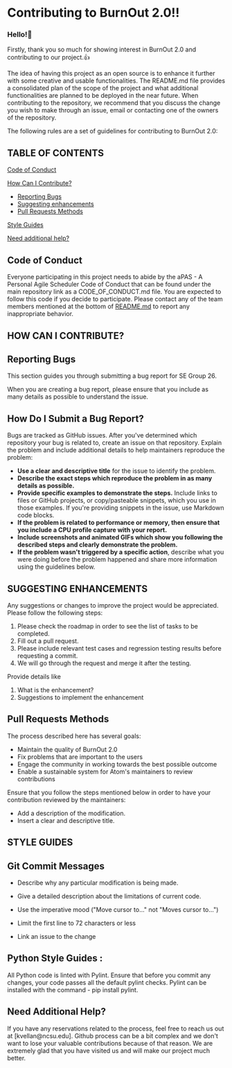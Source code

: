 # Contributing to BurnOut 2.0!!
<h3>Hello!👋</h3>
<p>Firstly, thank you so much for showing interest in BurnOut 2.0 and contributing to our project.👍</p>
The idea of having this project as an open source is to enhance it further with some creative and usable functionalities. The README.md file provides a consolidated plan of the scope of the project and what additional functionalities are planned to be deployed in the near future.
When contributing to the repository, we recommend that you discuss the change you wish to make through an issue, email or contacting one of the owners of the repository.
</p>
The following rules are a set of guidelines for contributing to BurnOut 2.0:

## TABLE OF CONTENTS
[Code of Conduct](#code-of-conduct)

[How Can I Contribute?](#how-can-i-contribute)
 * [Reporting Bugs](#reporting-bugs)
 * [Suggesting enhancements](#suggesting-enhancements)
 * [Pull Requests Methods](#pull-requests-methods)

[Style Guides](#style-guides)

[Need additional help?](#need-additional-help)



## Code of Conduct
Everyone participating in this project needs to abide by the aPAS - A Personal Agile Scheduler Code of Conduct that can be found under the main repository link as a CODE_OF_CONDUCT.md file. You are expected to follow this code if you decide to participate. Please contact any of the team members mentioned at the bottom of [README.md](README.md) to report any inappropriate behavior.

## HOW CAN I CONTRIBUTE?


  ## Reporting Bugs

  This section guides you through submitting a bug report for SE Group 26. 

  When you are creating a bug report, please ensure that you include as many details as possible to understand the issue.

  ## How Do I Submit a Bug Report?
   <p>Bugs are tracked as GitHub issues. After you've determined which repository your bug is related to, create an issue on that repository.
    Explain the problem and include additional details to help maintainers reproduce the problem:</p>
   <ul>
    <li><b>Use a clear and descriptive title</b> for the issue to identify the problem.</li>
    <li><b>Describe the exact steps which reproduce the problem in as many details as possible.</li></b>
    <li><b>Provide specific examples to demonstrate the steps.</b> Include links to files or GitHub projects, or copy/pasteable snippets, which you use in those     examples. If you're providing snippets in the issue, use Markdown code blocks.</li>
    <li><b>If the problem is related to performance or memory, then ensure that you include a CPU profile capture with your report.</b></li>
    <li><b>Include screenshots and animated GIFs which show you following the described steps and clearly demonstrate the problem.</li></b>
    <li><b>If the problem wasn't triggered by a specific action</b>, describe what you were doing before the problem happened and share more information using the guidelines below.</li>
    </ul>
  
  ## SUGGESTING ENHANCEMENTS
  
  Any suggestions or changes to improve the project would be appreciated. Please follow the following steps:

1. Please check the roadmap in order to see the list of tasks to be completed. 
2. Fill out a pull request.
3. Please include relevant test cases and regression testing results before requesting a commit.
4. We will go through the request and merge it after the testing. 
  
  Provide details like 
  1) What is the enhancement? 
  2) Suggestions to implement the enhancement

  ## Pull Requests Methods
  The process described here has several goals: 

  - Maintain the quality of BurnOut 2.0 
  - Fix problems that are important to the users 
  - Engage the community in working towards the best possible outcome
  - Enable a sustainable system for Atom's maintainers to review contributions

  Ensure that you follow the steps mentioned below in order to have your contribution reviewed by the maintainers:
  - Add a description of the modification.
  - Insert a clear and descriptive title.

### <h2>STYLE GUIDES</h2>
  ## Git Commit Messages

  - Describe why any particular modification is being made.

  - Give a detailed description about the limitations of current code.

  - Use the imperative mood ("Move cursor to..." not "Moves cursor to...")

  - Limit the first line to 72 characters or less

  - Link an issue to the change

  ## Python Style Guides :

  All Python code is linted with Pylint. Ensure that before you commit any changes, your code passes all the default pylint checks. Pylint can be installed with
  the command - pip install pylint.


### <h2>Need Additional Help?</h2>
<p>If you have any reservations related to the process, feel free to reach us out at [kvellan@ncsu.edu]. Github process can be a bit complex and we don't want to lose your valuable contributions because of that reason. We are extremely glad that you have visited us and will make our project much better.</p>
